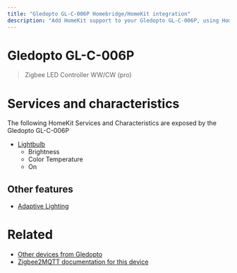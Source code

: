 ```yaml
---
title: "Gledopto GL-C-006P Homebridge/HomeKit integration"
description: "Add HomeKit support to your Gledopto GL-C-006P, using Homebridge, Zigbee2MQTT and homebridge-z2m."
---
```

<!---
This file has been GENERATED using src/docgen/docgen.ts
DO NOT EDIT THIS FILE MANUALLY!
-->
# Gledopto GL-C-006P
> Zigbee LED Controller WW/CW (pro)


# Services and characteristics
The following HomeKit Services and Characteristics are exposed by
the Gledopto GL-C-006P

* [Lightbulb](../../light.md)
  * Brightness
  * Color Temperature
  * On


## Other features
* [Adaptive Lighting](../../light.md)


# Related
* [Other devices from Gledopto](../index.md#gledopto)
* [Zigbee2MQTT documentation for this device](https://www.zigbee2mqtt.io/devices/GL-C-006P.html)